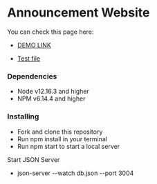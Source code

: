 # Announcement Website

You can check this page here:

 - [DEMO LINK](https://bohdanklius.github.io/announcement-website/)

- [Test file](https://drive.google.com/file/d/1M4DLD6OgZzc4Em1V7BQUL_R3Y3riYx2I/view)

### Dependencies
- Node v12.16.3 and higher
- NPM v6.14.4 and higher

### Installing

- Fork and clone this repository
- Run npm install in your terminal
- Run npm start to start a local server

Start JSON Server
 - json-server --watch db.json --port 3004
